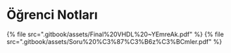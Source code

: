 # Öğrenci Notları

<!--Index-->

{% file src=".gitbook/assets/Final%20VHDL%20~YEmreAk.pdf" %}
{% file src=".gitbook/assets/Soru%20%C3%87%C3%B6z%C3%BCmler.pdf" %}

<!--Index-->
